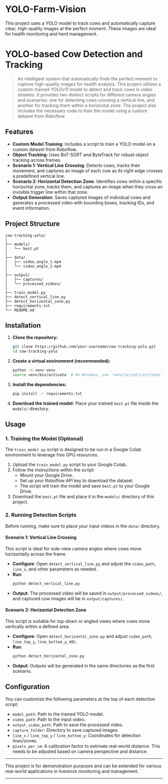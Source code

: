 # YOLO-Farm-Vision
This project uses a YOLO model to track cows and automatically capture clear, high-quality images at the perfect moment. These images are ideal for health monitoring and herd management.
# YOLO-based Cow Detection and Tracking
> An intelligent system that automatically finds the perfect moment to capture high-quality images for health analysis.
This project utilizes a custom-trained YOLOv11 model to detect and track cows in video streams. It provides two distinct scripts for different camera angles and scenarios: one for detecting cows crossing a vertical line, and another for tracking them within a horizontal zone. The project also includes the necessary code to train the model using a custom dataset from Roboflow.

## Features

- **Custom Model Training**: Includes a script to train a YOLO model on a custom dataset from Roboflow.
- **Object Tracking**: Uses BoT-SORT and ByteTrack for robust object tracking across frames.
- **Scenario 1: Vertical Line Crossing**: Detects cows, tracks their movement, and captures an image of each cow as its right edge crosses a predefined vertical line.
- **Scenario 2: Horizontal Detection Zone**: Identifies cows within a specific horizontal zone, tracks them, and captures an image when they cross an invisible trigger line within that zone.
- **Output Generation**: Saves captured images of individual cows and generates a processed video with bounding boxes, tracking IDs, and event information.

## Project Structure

  ```
  cow-tracking-yolo/
  │
  ├── models/
  │   └── best.pt
  │
  ├── data/
  │   ├── video_angle_1.mp4
  │   └── video_angle_2.mp4
  │
  ├── output/
  │   ├── captures/
  │   └── processed_videos/
  │
  ├── train_model.py
  ├── detect_vertical_line.py
  ├── detect_horizontal_zone.py
  ├── requirements.txt
  └── README.md
  ```

## Installation

1.  **Clone the repository:**
    ```bash
    git clone https://github.com/your-username/cow-tracking-yolo.git
    cd cow-tracking-yolo
    ```

2.  **Create a virtual environment (recommended):**
    ```bash
    python -m venv venv
    source venv/bin/activate  # On Windows, use `venv\Scripts\activate`
    ```

3.  **Install the dependencies:**
    ```bash
    pip install -r requirements.txt
    ```

4.  **Download the trained model:**
    Place your trained `best.pt` file inside the `models/` directory.

## Usage

### 1. Training the Model (Optional)

The `train_model.py` script is designed to be run in a Google Colab environment to leverage free GPU resources.

1.  Upload the `train_model.py` script to your Google Colab.
2.  Follow the instructions within the script:
    - Mount your Google Drive.
    - Set up your Roboflow API key to download the dataset.
    - The script will train the model and save `best.pt` to your Google Drive.
3.  Download the `best.pt` file and place it in the `models/` directory of this project.

### 2. Running Detection Scripts

Before running, make sure to place your input videos in the `data/` directory.

#### Scenario 1: Vertical Line Crossing

This script is ideal for side-view camera angles where cows move horizontally across the frame.

-   **Configure**: Open `detect_vertical_line.py` and adjust the `video_path`, `line_x`, and other parameters as needed.
-   **Run**:
    ```bash
    python detect_vertical_line.py
    ```
-   **Output**: The processed video will be saved in `output/processed_videos/`, and captured cow images will be in `output/captures/`.

#### Scenario 2: Horizontal Detection Zone

This script is suitable for top-down or angled views where cows move vertically within a defined area.

-   **Configure**: Open `detect_horizontal_zone.py` and adjust `video_path`, `line_top_y`, `line_bottom_y`, etc.
-   **Run**:
    ```bash
    python detect_horizontal_zone.py
    ```
-   **Output**: Outputs will be generated in the same directories as the first scenario.

## Configuration

You can customize the following parameters at the top of each detection script:

-   `model_path`: Path to the trained YOLO model.
-   `video_path`: Path to the input video.
-   `output_video_path`: Path to save the processed video.
-   `capture_folder`: Directory to save captured images.
-   `line_x` / `line_top_y` / `line_bottom_y`: Coordinates for detection lines/zones.
-   `pixels_per_cm`: A calibration factor to estimate real-world distance. This needs to be adjusted based on camera perspective and distance.

---

This project is for demonstration purposes and can be extended for various real-world applications in livestock monitoring and management.
`

---

